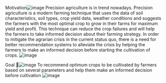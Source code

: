 Motivation![image](https://github.com/pratp-123/Edubridge_data_analytics_prateek/assets/114824154/379ca268-0247-45d6-a862-e9ba4b13634f)
Precision agriculture is in trend nowadays. Precision agriculture is a modern farming technique that uses the data of soil characteristics, soil types, crop yield data, weather conditions and suggests the farmers with the most optimal crop to grow in their farms for maximum yield and profit.
 This technique can reduce the crop failures and will help the farmers to take informed decision about their farming strategy.
In order to mitigate the agrarian crisis in the current status quo, there is a need for better recommendation systems to alleviate the crisis by helping the farmers to make an informed decision before starting the cultivation of crops.
![image](https://github.com/pratp-123/Edubridge_data_analytics_prateek/assets/114824154/055f2288-920a-471c-97e9-f2039109d42f)

Goal 🎯![image](https://github.com/pratp-123/Edubridge_data_analytics_prateek/assets/114824154/cfd32d81-037c-473d-aeaa-3490cb6db060)
To recommend optimum crops to be cultivated by farmers based on several parameters and help them make an informed decision before cultivation
![image](https://github.com/pratp-123/Edubridge_data_analytics_prateek/assets/114824154/12f734b7-0e52-4040-95e7-c76ae62193c2)

